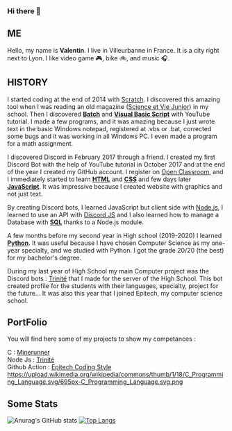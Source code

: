 ### Hi there 👋

## ME
Hello, my name is **Valentin**. I live in Villeurbanne in France. It is a city right next to Lyon. I like video game :video_game:, bike :bike:, and music :headphones:.

## HISTORY
I started coding at the end of 2014 with [Scratch](https://scratch.mit.edu/). I discovered this amazing tool when I was reading an old magazine ([Science et Vie Junior](https://science-et-vie-junior.fr/)) in my school. Then I discovered [**Batch**](https://fr.wikipedia.org/wiki/.bat) and [**Visual Basic Script**](https://fr.wikipedia.org/wiki/VBScript) with YouTube tutorial. I made a few programs, and it was amazing because I just wrote text in the basic Windows notepad, registered at .vbs or .bat, corrected some bugs and it was working in all Windows PC. I even made a program for a math assignment.

I discovered Discord in February 2017 through a friend. I created my first Discord Bot with the help of YouTube tutorial in October 2017 and at the end of the year I created my GitHub account. I register on [Open Classroom](https://openclassrooms.com/), and I immediately started to learn [**HTML**](https://developer.mozilla.org/en-US/docs/Web/HTML) and [**CSS**](https://developer.mozilla.org/en-US/docs/Web/CSS) and few days later [**JavaScript**](https://developer.mozilla.org/en-US/docs/Web/JavaScript). It was impressive because I created website with graphics and not just text.

By creating Discord bots, I learned JavaScript but client side with [Node.js](https://nodejs.org/en/), I learned to use an API with [Discord JS](https://discord.js.org/) and I also learned how to manage a Database with [**SQL**](https://en.wikipedia.org/wiki/SQL) thanks to a Node.js module.

A few months before my second year in High school (2019-2020) I learned [**Python**](https://www.python.org/). It was useful because I have chosen Computer Science as my one-year specialty, and we studied with Python. I got the grade 20/20 (the best) for my bachelor's degree.

During my last year of High School my main Computer project was the Discord bots : [Trinité](https://github.com/Ardorax/Trinite) that I made for the server of the High School. This bot created profile for the students with their languages, specialty, project for the future… It was also this year that I joined Epitech, my computer science school.

## PortFolio
You will find here some of my projects to show my competances :

C : [Minerunner](https://github.com/Ardorax/MineRunner)<br />
Node Js : [Trinité](https://github.com/Ardorax/Trinite)<br />
Github Action : [Epitech Coding Style](https://github.com/Ardorax/EpitechStyle)<br />
https://upload.wikimedia.org/wikipedia/commons/thumb/1/18/C_Programming_Language.svg/695px-C_Programming_Language.svg.png

## Some Stats
![Anurag's GitHub stats](https://github-readme-stats.vercel.app/api?username=ardorax&show_icons=true&bg_color=00000000&text_color=ffffff&count_private=true)
[![Top Langs](https://github-readme-stats.vercel.app/api/top-langs/?username=ardorax&bg_color=00000000&text_color=ffffff&count_private=true)](https://github.com/anuraghazra/github-readme-stats?)
